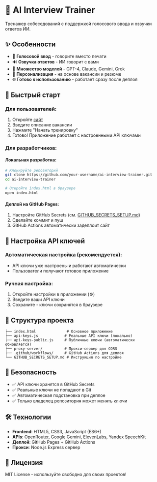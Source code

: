# 🤖 AI Interview Trainer

Тренажер собеседований с поддержкой голосового ввода и озвучки ответов ИИ.

## ✨ Особенности

- 🎤 **Голосовой ввод** - говорите вместо печати
- 🔊 **Озвучка ответов** - ИИ говорит с вами
- 🤖 **Множество моделей** - GPT-4, Claude, Gemini, Grok
- 🎯 **Персонализация** - на основе вакансии и резюме
- 🌐 **Готово к использованию** - работает сразу после деплоя

## 🚀 Быстрый старт

### Для пользователей:
1. Откройте [сайт](https://your-username.github.io/ai-interview-trainer/)
2. Введите описание вакансии
3. Нажмите "Начать тренировку"
4. Готово! Приложение работает с настроенными API ключами

### Для разработчиков:

#### Локальная разработка:
```bash
# Клонируйте репозиторий
git clone https://github.com/your-username/ai-interview-trainer.git
cd ai-interview-trainer

# Откройте index.html в браузере
open index.html
```

#### Деплой на GitHub Pages:
1. Настройте GitHub Secrets (см. [GITHUB_SECRETS_SETUP.md](GITHUB_SECRETS_SETUP.md))
2. Сделайте коммит и пуш
3. GitHub Actions автоматически задеплоит сайт

## 🔧 Настройка API ключей

### Автоматическая настройка (рекомендуется):
- API ключи уже настроены и работают автоматически
- Пользователи получают готовое приложение

### Ручная настройка:
1. Откройте настройки в приложении (⚙️)
2. Введите ваши API ключи
3. Сохраните - ключи сохранятся в браузере

## 📁 Структура проекта

```
├── index.html              # Основное приложение
├── api-keys.js            # Реальные API ключи (локально)
├── api-keys-public.js     # Публичные ключи (автоматически обновляется)
├── proxy-server/          # Прокси-сервер для CORS
├── .github/workflows/     # GitHub Actions для деплоя
└── GITHUB_SECRETS_SETUP.md # Инструкция по настройке
```

## 🔐 Безопасность

- ✅ API ключи хранятся в GitHub Secrets
- ✅ Реальные ключи не попадают в Git
- ✅ Автоматическая подстановка при деплое
- ✅ Только владелец репозитория может менять ключи

## 🛠️ Технологии

- **Frontend**: HTML5, CSS3, JavaScript (ES6+)
- **APIs**: OpenRouter, Google Gemini, ElevenLabs, Yandex SpeechKit
- **Деплой**: GitHub Pages + GitHub Actions
- **Прокси**: Node.js Express сервер

## 📝 Лицензия

MIT License - используйте свободно для своих проектов!
